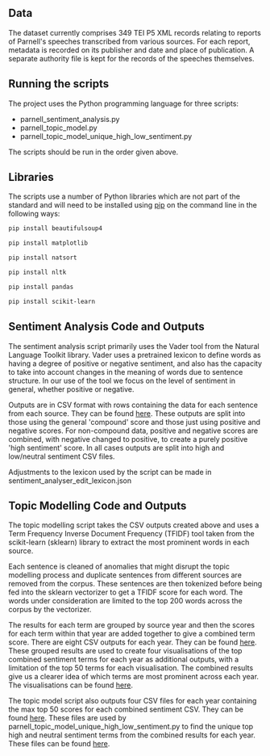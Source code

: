 ## Data
The dataset currently comprises 349 TEI P5 XML records relating to reports of Parnell's speeches transcribed from various sources. For each report, metadata is recorded on its publisher and date and place of publication. A separate authority file is kept for the records of the speeches themselves.

## Running the scripts
The project uses the Python programming language for three scripts:

* parnell_sentiment_analysis.py
* parnell_topic_model.py
* parnell_topic_model_unique_high_low_sentiment.py

The scripts should be run in the order given above.

## Libraries

The scripts use a number of Python libraries which are not part of the standard and will need to be installed using [pip](https://pip.pypa.io/en/stable/) on the command line in the following ways:

```bash
pip install beautifulsoup4

pip install matplotlib

pip install natsort

pip install nltk

pip install pandas

pip install scikit-learn
```

## Sentiment Analysis Code and Outputs
The sentiment analysis script primarily uses the Vader tool from the Natural Language Toolkit library. Vader uses a pretrained lexicon to define words as having a degree of positive or negative sentiment, and also has the capacity to take into account changes in the meaning of words due to sentence structure. In our use of the tool we focus on the level of sentiment in general, whether positive or negative.

Outputs are in CSV format with rows containing the data for each sentence from each source. They can be found [here](https://github.com/NyeJones/parnell-sentiment-analysis-and-topic-modelling/tree/main/code/outputs). These outputs are split into those using the general 'compound' score and those just using positive and negative scores. For non-compound data, positive and negative scores are combined, with negative changed to positive, to create a purely positive 'high sentiment' score. In all cases outputs are split into high and low/neutral sentiment CSV files.

Adjustments to the lexicon used by the script can be made in sentiment_analyser_edit_lexicon.json

## Topic Modelling Code and Outputs
The topic modelling script takes the CSV outputs created above and uses a Term Frequency Inverse Document Frequency (TFIDF) tool taken from the scikit-learn (sklearn) library to extract the most prominent words in each source. 

Each sentence is cleaned of anomalies that might disrupt the topic modelling process and duplicate sentences from different sources are removed from the corpus. These sentences are then tokenized before being fed into the sklearn vectorizer to get a TFIDF score for each word. The words under consideration are limited to the top 200 words across the corpus by the vectorizer.

The results for each term are grouped by source year and then the scores for each term within that year are added together to give a combined term score. There are eight CSV outputs for each year. They can be found [here](https://github.com/NyeJones/parnell-sentiment-analysis-and-topic-modelling/tree/main/code/outputs/top_mod). These grouped results are used to create four visualisations of the top combined sentiment terms for each year as additional outputs, with a limitation of the top 50 terms for each visualisation. The combined results give us a clearer idea of which terms are most prominent across each year. The visualisations can be found [here](https://github.com/NyeJones/parnell-sentiment-analysis-and-topic-modelling/tree/main/code/outputs/top_mod/images).

The topic model script also outputs four CSV files for each year containing the max top 50 scores for each combined sentiment CSV. They can be found [here](https://github.com/NyeJones/parnell-sentiment-analysis-and-topic-modelling/tree/main/code/outputs/top_mod/df_heads). These files are used by parnell_topic_model_unique_high_low_sentiment.py to find the unique top high and neutral sentiment terms from the combined results for each year. These files can be found [here](https://github.com/NyeJones/parnell-sentiment-analysis-and-topic-modelling/tree/main/code/outputs/top_mod/df_heads/unique_terms).
